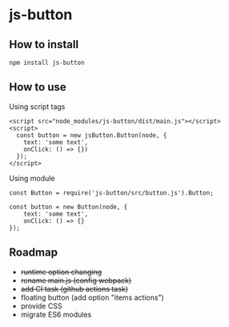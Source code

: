 # js-button

## How to install

`npm install js-button` 

## How to use

Using script tags
```
<script src="node_modules/js-button/dist/main.js"></script>
<script>
  const button = new jsButton.Button(node, {
    text: 'some text',
    onClick: () => {})
  });
</script>
```

Using module 
```
const Button = require('js-button/src/button.js').Button;

const button = new Button(node, { 
    text: 'some text',
    onClick: () => {}
});
```

## Roadmap
- ~~runtime option changing~~
- ~~rename main.js (config webpack)~~
- ~~add CI task (github actions task)~~
- floating button (add option "items actions")
- provide CSS
- migrate ES6 modules